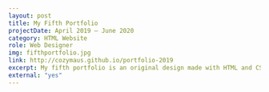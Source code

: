 ```yaml
---
layout: post
title: My Fifth Portfolio
projectDate: April 2019 – June 2020
category: HTML Website
role: Web Designer
img: fifthportfolio.jpg
link: http://cozymaus.github.io/portfolio-2019
excerpt: My fifth portfolio is an original design made with HTML and CSS. The portfolio section is in a grid of four columns. Each project photo has a short summary below it. There are also multiple pages that can be accessed through a standard navigation bar. It was an attempt at minimalism with function over form, but it eventually looked too cluttered for my taste.
external: "yes"
---
```

